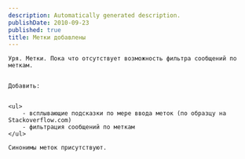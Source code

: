 ```yaml
---
description: Automatically generated description.
publishDate: 2010-09-23
published: true
title: Метки добавлены
---
```


	Уря. Метки. Пока что отсутствует возможность фильтра сообщений по меткам.


	Добавить:


	<ul>
		- всплывающие подсказки по мере ввода меток (по образцу на Stackoverflow.com)
		- фильтрация сообщений по меткам
	</ul>

	Синонимы меток присутствуют.
